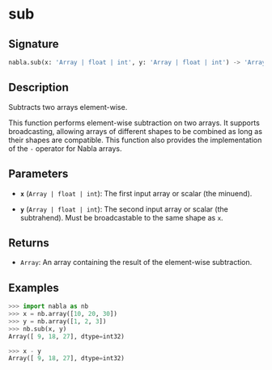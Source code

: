 # sub

## Signature

```python
nabla.sub(x: 'Array | float | int', y: 'Array | float | int') -> 'Array'
```

## Description

Subtracts two arrays element-wise.

This function performs element-wise subtraction on two arrays. It supports
broadcasting, allowing arrays of different shapes to be combined as long
as their shapes are compatible. This function also provides the
implementation of the `-` operator for Nabla arrays.

## Parameters

- **`x`** (`Array | float | int`): The first input array or scalar (the minuend).

- **`y`** (`Array | float | int`): The second input array or scalar (the subtrahend). Must be broadcastable to the same shape as `x`.

## Returns

- `Array`: An array containing the result of the element-wise subtraction.

## Examples

```python
>>> import nabla as nb
>>> x = nb.array([10, 20, 30])
>>> y = nb.array([1, 2, 3])
>>> nb.sub(x, y)
Array([ 9, 18, 27], dtype=int32)

>>> x - y
Array([ 9, 18, 27], dtype=int32)
```
